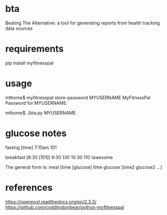 # bta
Beating The Alternative: a tool for generating reports from health tracking data sources

# requirements
pip install myfitnesspal 

# usage
mthome$ myfitnesspal store-password MYUSERNAME
MyFitnessPal Password for MYUSERNAME: 

mthome$ ./bta.py MYUSERNAME

# glucose notes

fasting [time]
7:15am 101

breakfast [8:30 [101]]
9:30 130 10:30 110 !awesome

The general form is:
meal [time [glucose]
time glucose [time2 glucose2 ...]

# references
https://openpyxl.readthedocs.org/en/2.3.3/
https://github.com/coddingtonbear/python-myfitnesspal

